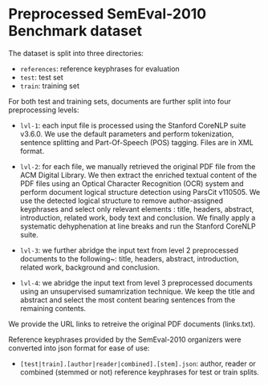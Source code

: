 # Preprocessed SemEval-2010 Benchmark dataset

The dataset is split into three directories:

  * `references`: reference keyphrases for evaluation
  * `test`: test set
  * `train`: training set

For both test and training sets, documents are further split into four 
preprocessing levels:

  * `lvl-1`: each input file is processed using the Stanford CoreNLP suite 
    v3.6.0. We use the default parameters and perform tokenization, sentence 
    splitting and Part-Of-Speech (POS) tagging. Files are in XML format.

  * `lvl-2`: for each file, we manually retrieved the original PDF file from 
    the ACM Digital Library. We then extract the enriched textual content of 
    the PDF files using an Optical Character Recognition (OCR) system and 
    perform document logical structure detection using ParsCit v110505. We use
    the detected logical structure to remove author-assigned keyphrases and 
    select only relevant elements : title, headers, abstract, introduction, 
    related work, body text and conclusion. We finally apply a systematic 
    dehyphenation at line breaks and run the Stanford CoreNLP suite.

  * `lvl-3`: we further abridge the input text from level 2 preprocessed 
    documents to the following~: title, headers, abstract, introduction, 
    related work, background and conclusion.

  * `lvl-4`: we abridge the input text from level 3 preprocessed documents using
    an unsupervised sumamrization technique. We keep the title and abstract
    and select the most content bearing sentences from the remaining contents.

We provide the URL links to retreive the original PDF documents (links.txt).

Reference keyphrases provided by the SemEval-2010 organizers were converted into
json format for ease of use:
	
  * `[test|train].[author|reader|combined].[stem].json`: author, reader or
    combined (stemmed or not) reference keyphrases for test or train splits.
